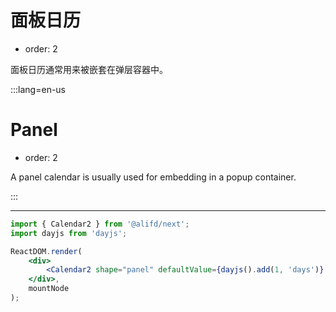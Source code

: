 # 面板日历

-   order: 2

面板日历通常用来被嵌套在弹层容器中。

:::lang=en-us

# Panel

-   order: 2

A panel calendar is usually used for embedding in a popup container.

:::

---

````jsx
import { Calendar2 } from '@alifd/next';
import dayjs from 'dayjs';

ReactDOM.render(
    <div>
        <Calendar2 shape="panel" defaultValue={dayjs().add(1, 'days')} />
    </div>,
    mountNode
);
````

